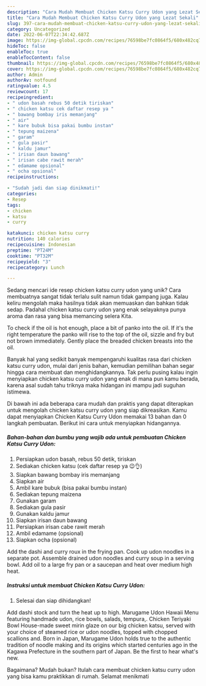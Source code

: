 ```yaml
---
description: "Cara Mudah Membuat Chicken Katsu Curry Udon yang Lezat Sekali"
title: "Cara Mudah Membuat Chicken Katsu Curry Udon yang Lezat Sekali"
slug: 397-cara-mudah-membuat-chicken-katsu-curry-udon-yang-lezat-sekali
category: Uncategorized
date: 2022-06-07T22:34:42.687Z
image: https://img-global.cpcdn.com/recipes/76598be7fc0864f5/680x482cq70/chicken-katsu-curry-udon-foto-resep-utama.jpg
hideToc: false
enableToc: true
enableTocContent: false
thumbnail: https://img-global.cpcdn.com/recipes/76598be7fc0864f5/680x482cq70/chicken-katsu-curry-udon-foto-resep-utama.jpg
cover: https://img-global.cpcdn.com/recipes/76598be7fc0864f5/680x482cq70/chicken-katsu-curry-udon-foto-resep-utama.jpg
author: Admin
authorAv: notfound
ratingvalue: 4.5
reviewcount: 17
recipeingredient:
- " udon basah rebus 50 detik tiriskan"
- " chicken katsu cek daftar resep ya "
- " bawang bombay iris memanjang"
- " air"
- " kare bubuk bisa pakai bumbu instan"
- " tepung maizena"
- " garam"
- " gula pasir"
- " kaldu jamur"
- " irisan daun bawang"
- " irisan cabe rawit merah"
- " edamame opsional"
- " ocha opsional"
recipeinstructions:

- "Sudah jadi dan siap dinikmati!"
categories:
- Resep
tags:
- chicken
- katsu
- curry

katakunci: chicken katsu curry 
nutrition: 140 calories
recipecuisine: Indonesian
preptime: "PT24M"
cooktime: "PT32M"
recipeyield: "3"
recipecategory: Lunch

---
```





Sedang mencari ide resep chicken katsu curry udon yang unik? Cara membuatnya sangat tidak terlalu sulit namun tidak gampang juga. Kalau keliru mengolah maka hasilnya tidak akan memuaskan dan bahkan tidak sedap. Padahal chicken katsu curry udon yang enak selayaknya punya aroma dan rasa yang bisa memancing selera Kita.





To check if the oil is hot enough, place a bit of panko into the oil. If it&#39;s the right temperature the panko will rise to the top of the oil, sizzle and fry but not brown immediately. Gently place the breaded chicken breasts into the oil.

Banyak hal yang sedikit banyak mempengaruhi kualitas rasa dari chicken katsu curry udon, mulai dari jenis bahan, kemudian pemilihan bahan segar hingga cara membuat dan menghidangkannya. Tak perlu pusing kalau ingin menyiapkan chicken katsu curry udon yang enak di mana pun kamu berada, karena asal sudah tahu triknya maka hidangan ini mampu jadi suguhan istimewa.






Di bawah ini ada beberapa cara mudah dan praktis yang dapat diterapkan untuk mengolah chicken katsu curry udon yang siap dikreasikan. Kamu dapat menyiapkan Chicken Katsu Curry Udon memakai 13 bahan dan 0 langkah pembuatan. Berikut ini cara untuk menyiapkan hidangannya.

<!--inarticleads1-->

##### Bahan-bahan dan bumbu yang wajib ada untuk pembuatan Chicken Katsu Curry Udon:

1. Persiapkan  udon basah, rebus 50 detik, tiriskan
1. Sediakan  chicken katsu (cek daftar resep ya 😉👌)
1. Siapkan  bawang bombay iris memanjang
1. Siapkan  air
1. Ambil  kare bubuk (bisa pakai bumbu instan)
1. Sediakan  tepung maizena
1. Gunakan  garam
1. Sediakan  gula pasir
1. Gunakan  kaldu jamur
1. Siapkan  irisan daun bawang
1. Persiapkan  irisan cabe rawit merah
1. Ambil  edamame (opsional)
1. Siapkan  ocha (opsional)


Add the dashi and curry roux in the frying pan. Cook up udon noodles in a separate pot. Assemble drained udon noodles and curry soup in a serving bowl. Add oil to a large fry pan or a saucepan and heat over medium high heat. 

<!--inarticleads2-->

##### Instruksi untuk membuat Chicken Katsu Curry Udon:


1. Selesai dan siap dihidangkan!

Add dashi stock and turn the heat up to high. Marugame Udon Hawaii Menu featuring handmade udon, rice bowls, salads, tempura,. Chicken Teriyaki Bowl House-made sweet mirin glaze on our big chicken katsu, served with your choice of steamed rice or udon noodles, topped with chopped scallions and. Born in Japan, Marugame Udon holds true to the authentic tradition of noodle making and its origins which started centuries ago in the Kagawa Prefecture in the southern part of Japan. Be the first to hear what&#39;s new. 

Bagaimana? Mudah bukan? Itulah cara membuat chicken katsu curry udon yang bisa kamu praktikkan di rumah. Selamat menikmati
